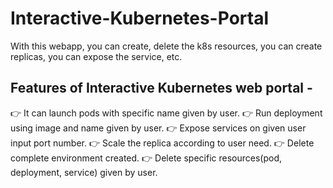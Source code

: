 # Interactive-Kubernetes-Portal

With this webapp, you can create, delete the k8s resources, you can create replicas, you can expose the service, etc.

## Features of Interactive Kubernetes web portal -
👉 It can launch pods with specific name given by user. 
👉 Run deployment using image and name given by user. 
👉 Expose services on given user input port number. 
👉 Scale the replica according to user need. 
👉 Delete complete environment created. 
👉 Delete specific resources(pod, deployment, service) given by user.
